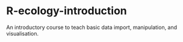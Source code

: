 # R-ecology-introduction
An introductory course to teach basic data import, manipulation, and visualisation.
